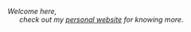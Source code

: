 *Welcome here, <br>
&nbsp;&nbsp;&nbsp;&nbsp;&nbsp; check out my [personal website](https://carminemnc.github.io) for knowing more.*


